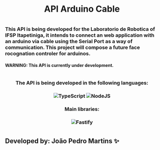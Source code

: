 <h1 align="center">API Arduino Cable<h1>

### This API is being developed for the Laboratorio de Robotica of IFSP Itapetiniga, it intends to connect an web application with an arduino via cable using the Serial Port as a way of communication. This project will compose a future face rocognation controler for arduinos. 

#### WARNING: This API is currently under development.

#

<h3 align="center">The API is being developed in the following languages:<h3>

<div align="center">

![TypeScript](https://img.shields.io/badge/typescript-%23007ACC.svg?style=for-the-badge&logo=typescript&logoColor=white)
![NodeJS](https://img.shields.io/badge/node.js-6DA55F?style=for-the-badge&logo=node.js&logoColor=white)

</div>

<h3 align="center">Main libraries: <h3>

<div align="center">

![Fastify](https://img.shields.io/badge/fastify-%23000000.svg?style=for-the-badge&logo=fastify&logoColor=white)

</div>

</h1>

#

## Developed by: João Pedro Martins ✨
